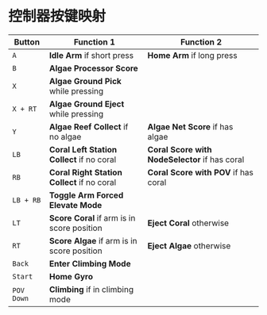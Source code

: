 # 控制器按键映射

| Button     | Function 1                                  | Function 2                                     |
| ---------- | ------------------------------------------- | ---------------------------------------------- |
| `A`        | **Idle Arm** if short press                 | **Home Arm** if long press                     |
| `B`        | **Algae Processor Score**                   |
| `X`        | **Algae Ground Pick** while pressing        |
| `X + RT`   | **Algae Ground Eject** while pressing       |
| `Y`        | **Algae Reef Collect** if no algae          | **Algae Net Score** if has algae               |
| `LB`       | **Coral Left Station Collect** if no coral  | **Coral Score with NodeSelector** if has coral |
| `RB`       | **Coral Right Station Collect** if no coral | **Coral Score with POV** if has coral          |
| `LB + RB`  | **Toggle Arm Forced Elevate Mode**          |
| `LT`       | **Score Coral** if arm is in score position | **Eject Coral** otherwise                      |
| `RT`       | **Score Algae** if arm is in score position | **Eject Algae** otherwise                      |
| `Back`     | **Enter Climbing Mode**                     |
| `Start`    | **Home Gyro**                               |
| `POV Down` | **Climbing** if in climbing mode            |
